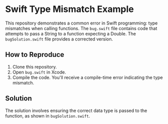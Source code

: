# Swift Type Mismatch Example

This repository demonstrates a common error in Swift programming: type mismatches when calling functions.  The `bug.swift` file contains code that attempts to pass a String to a function expecting a Double.  The `bugSolution.swift` file provides a corrected version.

## How to Reproduce

1. Clone this repository.
2. Open `bug.swift` in Xcode.
3. Compile the code. You'll receive a compile-time error indicating the type mismatch.

## Solution

The solution involves ensuring the correct data type is passed to the function, as shown in `bugSolution.swift`.